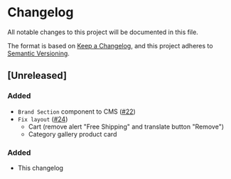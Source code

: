 # Changelog

All notable changes to this project will be documented in this file.

The format is based on [Keep a Changelog](https://keepachangelog.com/en/1.0.0/),
and this project adheres to [Semantic Versioning](https://semver.org/spec/v2.0.0.html).

## [Unreleased]
### Added
- `Brand Section` component to CMS ([#22](https://github.com/vtex-sites/accenturebb.store/pull/22))
- `Fix layout` ([#24](https://github.com/vtex-sites/accenturebb.store/pull/24))
    - Cart (remove alert "Free Shipping" and translate button "Remove")
    - Category gallery product card
### Added

- This changelog
